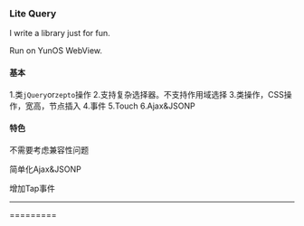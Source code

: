 ### Lite Query


I write a library just for fun.

Run on YunOS WebView.


#### 基本

1.类`jQuery`or`zepto`操作
2.支持复杂选择器。不支持作用域选择
3.类操作，CSS操作，宽高，节点插入
4.事件
5.Touch
6.Ajax&JSONP

#### 特色

不需要考虑兼容性问题

简单化Ajax&JSONP

增加Tap事件

------------------------
=========

